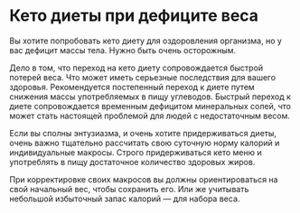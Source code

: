 # Кето диеты при дефиците веса

Вы хотите попробовать кето диету для оздоровления организма, но у вас дефицит массы тела. Нужно быть очень осторожным.

Дело в том, что переход на кето диету сопровождается быстрой потерей веса. Что может иметь серьезные последствия для вашего здоровья. Рекомендуется постепенный переход к диете путем снижения массы употребляемых в пищу углеводов. Быстрый переход к диете сопровождается временным дефицитом минеральных солей, что может стать настоящей проблемой для людей с недостаточным весом. 

Если вы сполны энтузиазма, и очень хотите придерживаться диеты, очень важно тщательно рассчитать свою суточную норму калорий и индивидуальные макросы. Строго придерживаться кето меню и употреблять в пищу достаточное количество здоровых жиров. 

При корректировке своих макросов вы должны ориентироваться на свой начальный вес, чтобы сохранить его. Или же учитывать небольшой избыточный запас калорий — для набора веса. 